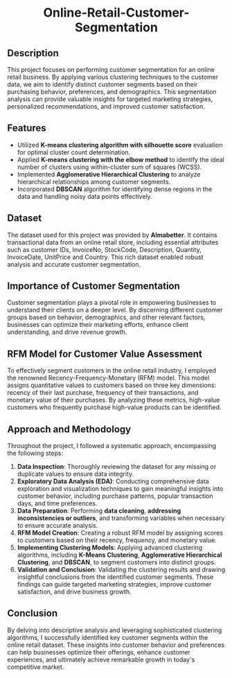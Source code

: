 </p>
<h1 align="center"> Online-Retail-Customer-Segmentation </h1>

## Description
This project focuses on performing customer segmentation for an online retail business. By applying various clustering techniques to the customer data, we aim to identify distinct customer segments based on their purchasing behavior, preferences, and demographics. This segmentation analysis can provide valuable insights for targeted marketing strategies, personalized recommendations, and improved customer satisfaction.

## Features
- Utilized **K-means clustering algorithm with silhouette score** evaluation for optimal cluster count determination.
- Applied **K-means clustering with the elbow method** to identify the ideal number of clusters using within-cluster sum of squares (WCSS).
- Implemented **Agglomerative Hierarchical Clustering** to analyze hierarchical relationships among customer segments.
- Incorporated **DBSCAN** algorithm for identifying dense regions in the data and handling noisy data points effectively.

## Dataset
The dataset used for this project was provided by **Almabetter**. It contains transactional data from an online retail store, including essential attributes such as customer IDs, InvoiceNo, StockCode, Description, Quantity, InvoiceDate, UnitPrice and Country. This rich dataset enabled robust analysis and accurate customer segmentation.

## Importance of Customer Segmentation
Customer segmentation plays a pivotal role in empowering businesses to understand their clients on a deeper level. By discerning different customer groups based on behavior, demographics, and other relevant factors, businesses can optimize their marketing efforts, enhance client understanding, and drive revenue growth.

## RFM Model for Customer Value Assessment
To effectively segment customers in the online retail industry, I employed the renowned Recency-Frequency-Monetary (RFM) model. This model assigns quantitative values to customers based on three key dimensions: recency of their last purchase, frequency of their transactions, and monetary value of their purchases. By analyzing these metrics, high-value customers who frequently purchase high-value products can be identified.

## Approach and Methodology
Throughout the project, I followed a systematic approach, encompassing the following steps:

1. **Data Inspection**: Thoroughly reviewing the dataset for any missing or duplicate values to ensure data integrity.
2. **Exploratory Data Analysis (EDA)**: Conducting comprehensive data exploration and visualization techniques to gain meaningful insights into customer behavior, including purchase patterns, popular transaction days, and time preferences.
3. **Data Preparation**: Performing **data cleaning**, **addressing inconsistencies or outliers**, and transforming variables when necessary to ensure accurate analysis.
4. **RFM Model Creation**: Creating a robust RFM model by assigning scores to customers based on their recency, frequency, and monetary value.
5. **Implementing Clustering Models**: Applying advanced clustering algorithms, including **K-Means Clustering**, **Agglomerative Hierarchical Clustering**, and **DBSCAN**, to segment customers into distinct groups.
6. **Validation and Conclusion**: Validating the clustering results and drawing insightful conclusions from the identified customer segments. These findings can guide targeted marketing strategies, improve customer satisfaction, and drive business growth.

## Conclusion
By delving into descriptive analysis and leveraging sophisticated clustering algorithms, I successfully identified key customer segments within the online retail dataset. These insights into customer behavior and preferences can help businesses optimize their offerings, enhance customer experiences, and ultimately achieve remarkable growth in today's competitive market.
